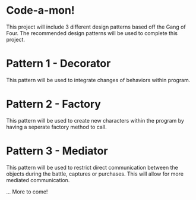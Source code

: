 # Code-a-mon!

This project will include 3 different design patterns based off the Gang of Four.
The recommended design patterns will be used to complete this project. 

# Pattern 1 - Decorator 

This pattern will be used to integrate changes of behaviors within program.

# Pattern 2 - Factory

This pattern will be used to create new characters within the program by having a
seperate factory method to call.

# Pattern 3 - Mediator

This pattern will be used to restrict direct communication between the objects during 
the battle, captures or purchases. This will allow for more mediated communication.

... More to come!
